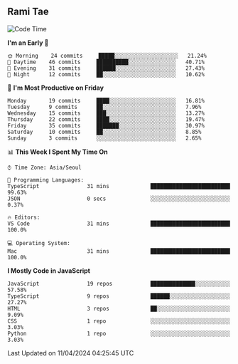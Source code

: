 ## Rami Tae

<!--START_SECTION:waka-->
![Code Time](http://img.shields.io/badge/Code%20Time-1%2C366%20hrs%2054%20mins-blue)

**I'm an Early 🐤** 

```text
🌞 Morning    24 commits     █████░░░░░░░░░░░░░░░░░░░░   21.24% 
🌆 Daytime    46 commits     ██████████░░░░░░░░░░░░░░░   40.71% 
🌃 Evening    31 commits     ██████░░░░░░░░░░░░░░░░░░░   27.43% 
🌙 Night      12 commits     ██░░░░░░░░░░░░░░░░░░░░░░░   10.62%

```
📅 **I'm Most Productive on Friday** 

```text
Monday       19 commits     ████░░░░░░░░░░░░░░░░░░░░░   16.81% 
Tuesday      9 commits      ██░░░░░░░░░░░░░░░░░░░░░░░   7.96% 
Wednesday    15 commits     ███░░░░░░░░░░░░░░░░░░░░░░   13.27% 
Thursday     22 commits     ████░░░░░░░░░░░░░░░░░░░░░   19.47% 
Friday       35 commits     ███████░░░░░░░░░░░░░░░░░░   30.97% 
Saturday     10 commits     ██░░░░░░░░░░░░░░░░░░░░░░░   8.85% 
Sunday       3 commits      ░░░░░░░░░░░░░░░░░░░░░░░░░   2.65%

```


📊 **This Week I Spent My Time On** 

```text
⌚︎ Time Zone: Asia/Seoul

💬 Programming Languages: 
TypeScript               31 mins             █████████████████████████   99.63% 
JSON                     0 secs              ░░░░░░░░░░░░░░░░░░░░░░░░░   0.37%

🔥 Editors: 
VS Code                  31 mins             █████████████████████████   100.0%

💻 Operating System: 
Mac                      31 mins             █████████████████████████   100.0%

```

**I Mostly Code in JavaScript** 

```text
JavaScript               19 repos            ██████████████░░░░░░░░░░░   57.58% 
TypeScript               9 repos             ██████░░░░░░░░░░░░░░░░░░░   27.27% 
HTML                     3 repos             ██░░░░░░░░░░░░░░░░░░░░░░░   9.09% 
CSS                      1 repo              ░░░░░░░░░░░░░░░░░░░░░░░░░   3.03% 
Python                   1 repo              ░░░░░░░░░░░░░░░░░░░░░░░░░   3.03%

```



 Last Updated on 11/04/2024 04:25:45 UTC
<!--END_SECTION:waka-->
